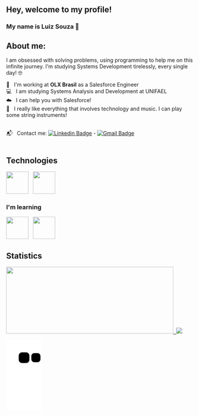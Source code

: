 ## Hey, welcome to my profile!
### My name is Luiz Souza 👋

## About me:
I am obsessed with solving problems, using programming to help me on this infinite journey.
I'm studying Systems Development tirelessly, every single day! 🤓

 💜  &nbsp; I'm working at **OLX Brasil** as a Salesforce Engineer
 <br/> 💻 &nbsp; I am studying Systems Analysis and Development at UNIFAEL
 <br/> ☁️ &nbsp; I can help you with Salesforce!
 <br/> 🎸  &nbsp; I really like everything that involves technology and music. I can play some string instruments!
 
 <br/> 📬 &nbsp; Contact me: [![Linkedin Badge](https://img.shields.io/badge/-Luiz_Souza-blue?style=flat-square&logo=Linkedin&logoColor=white&link=https://www.linkedin.com/in/luiz-souza-a1244a113/)](https://www.linkedin.com/in/lusouza42/) 
\- 
[![Gmail Badge](https://img.shields.io/badge/-hpsouza.luiz@gmail.com-c14438?style=flat-square&logo=Gmail&logoColor=white&link=mailto:hpsouza.luiz@gmail.com)](mailto:hpsouza.luiz@gmail.com)
<br/><br/>

## Technologies
<img src="https://cdn.jsdelivr.net/gh/devicons/devicon/icons/salesforce/salesforce-original.svg" width="60" height="60" />&nbsp;&nbsp;&nbsp;<img src="https://cdn.jsdelivr.net/gh/devicons/devicon/icons/git/git-plain-wordmark.svg" width="60" height="60" />

### I'm learning
<img src="https://cdn.jsdelivr.net/gh/devicons/devicon/icons/dart/dart-plain-wordmark.svg" width="60" height="60" />&nbsp;&nbsp;&nbsp;<img src="https://cdn.jsdelivr.net/gh/devicons/devicon/icons/flutter/flutter-original.svg" width="60" height="60" />

## Statistics
<div>
<a href="https://github.com/hpsouza-luiz">
<img height="180em" width="450em" src="https://github-readme-stats.vercel.app/api/top-langs/?username=hpsouza-luiz&layout=compact&theme=dracula"/>&nbsp;&nbsp;<img height="180em" src="https://github-readme-stats.vercel.app/api?username=hpsouza-luiz&show_icons=true&theme=dracula&include_all_commits=true&count_private=true"/>
</div>
  
![Snake animation](https://github.com/hpsouza-luiz/hpsouza-luiz/blob/output/github-contribution-grid-snake.svg)
